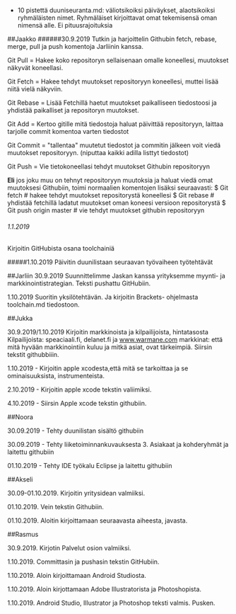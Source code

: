 * 10 pistettä duuniseuranta.md: väliotsikoiksi päiväykset, alaotsikoiksi ryhmäläisten nimet. Ryhmäläiset kirjoittavat omat tekemisensä oman nimensä alle. Ei pituusrajoituksia

##Jaakko
######30.9.2019
Tutkin ja harjoittelin Githubin fetch, rebase, merge, pull ja push komentoja Jarliinin kanssa.

Git Pull = Hakee koko repositoryn sellaisenaan omalle koneellesi, muutokset näkyvät koneellasi.

Git Fetch = Hakee tehdyt muutokset repositoryyn koneellesi, muttei lisää niitä vielä näkyviin.

Git Rebase = Lisää Fetchillä haetut muutokset paikalliseen tiedostoosi ja yhdistää paikalliset ja repositoryn muutokset.

Git Add = Kertoo gitille mitä tiedostoja haluat päivittää repositoryyn, laittaa tarjolle commit komentoa varten tiedostot

Git Commit = "tallentaa" muutetut tiedostot ja commitin jälkeen voit viedä muutokset repositoryyn. (niputtaa kaikki adilla listtyt tiedostot)

Git Push = Vie tietokoneellasi tehdyt muutokset Githubin repositoryyn

**Eli** jos joku muu on tehnyt repositoryyn muutoksia ja haluat viedä omat muutoksesi Githubiin, toimi normaalien komentojen lisäksi seuraavasti:
$ Git fetch # hakee tehdyt muutokset repositorystä koneellesi
$ Git rebase # yhdistää fetchillä ladatut muutokset oman koneesi versioon repositorystä
$ Git push origin master # vie tehdyt muutokset githubin repositoryyn
###### 1.1.2019
Kirjoitin GitHubista osana toolchainiä

#####1.10.2019
Päivitin duunilistaan seuraavan työvaiheen työtehtävät

##Jarliin
30.9.2019 Suunnittelimme Jaskan kanssa yrityksemme myynti- ja markkinointistrategian. Teksti pushattu GitHubiin. 

1.10.2019 Suoritin yksilötehtävän. Ja kirjoitin Brackets- ohjelmasta toolchain.md tiedostoon.


##Jukka 

 30.9.2019/1.10.2019 Kirjoitin markkinoista ja kilpailijoista, hintatasosta
  Kilpailijoista: speaciaali.fi, delanet.fi ja www.warmane.com
 markkinat: että mitä hyvään markkinointiin kuluu ja mitkä asiat, ovat tärkeimpiä.
 Siirsin tekstit githubbiiin.

1.10.2019 - Kirjoitin apple xcodesta,että mitä se tarkoittaa ja se ominaisuuksista, instrumenteista.

2.10.2019 - Kirjoitin apple xcode tekstin valiimiksi.

4.10.2019 - Siirsin  Apple xcode tekstin githubiin.




##Noora

30.09.2019 - Tehty duunilistan sisältö githubiin

30.09.2019 - Tehty liiketoiminnankuvauksesta 3. Asiakaat ja kohderyhmät ja laitettu githubiin

01.10.2019 - Tehty IDE työkalu Eclipse ja laitettu githubiin


##Akseli

30.09-01.10.2019. Kirjoitin yritysidean valmiiksi.

01.10.2019.       Vein tekstin Githubiin.

01.10.2019.       Aloitin kirjoittamaan seuraavasta aiheesta, javasta.


##Rasmus

30.9.2019. Kirjotin Palvelut osion valmiiksi.

1.10.2019. Committasin ja pushasin tekstin GitHubiin.

1.10.2019. Aloin kirjoittamaan Android Studiosta.

1.10.2019. Aloin kirjottamaan Adobe Illustratorista ja Photoshopista.

1.10.2019. Android Studio, Illustrator ja Photoshop teksti valmis. Pusken.
